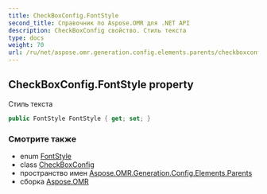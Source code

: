 ```yaml
---
title: CheckBoxConfig.FontStyle
second_title: Справочник по Aspose.OMR для .NET API
description: CheckBoxConfig свойство. Стиль текста
type: docs
weight: 70
url: /ru/net/aspose.omr.generation.config.elements.parents/checkboxconfig/fontstyle/
---
```

## CheckBoxConfig.FontStyle property

Стиль текста

```csharp
public FontStyle FontStyle { get; set; }
```

### Смотрите также

* enum [FontStyle](../../../aspose.omr.generation/fontstyle/)
* class [CheckBoxConfig](../)
* пространство имен [Aspose.OMR.Generation.Config.Elements.Parents](../../checkboxconfig/)
* сборка [Aspose.OMR](../../../)


